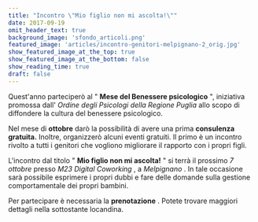 ```yaml
---
title: "Incontro \"Mio figlio non mi ascolta!\""
date: 2017-09-19
omit_header_text: true
background_image: 'sfondo_articoli.png'
featured_image: 'articles/incontro-genitori-melpignano-2_orig.jpg'
show_featured_image_at_the_top: true
show_featured_image_at_the_bottom: false
show_reading_time: true
draft: false
---
```


Quest'anno parteciperò al " **Mese del Benessere psicologico** ", iniziativa
promossa dall' _Ordine degli Psicologi della Regione Puglia_ allo scopo di
diffondere la cultura del benessere psicologico.  
  
Nel mese di **ottobre** darò la possibilità di avere una prima **consulenza
gratuita.** Inoltre, organizzerò alcuni eventi gratuiti. Il primo è un
incontro rivolto a tutti i genitori che vogliono migliorare il rapporto con i
propri figli.  
  
L'incontro dal titolo " **Mio figlio non mi ascolta!** " si terrà il prossimo
_7 ottobre_ presso _M23 Digital Coworking_ , a _Melpignano_ . In tale
occasione sarà possibile esprimere i propri dubbi e fare delle domande sulla
gestione comportamentale dei propri bambini.  
  
Per partecipare è necessaria la **prenotazione** . Potete trovare maggiori
dettagli nella sottostante locandina.

